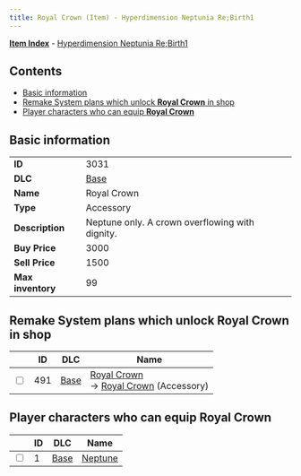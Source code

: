 ```yaml
---
title: Royal Crown (Item) - Hyperdimension Neptunia Re;Birth1
---
```


[**Item Index**](/neptunia/rb1/item/index.html) - [Hyperdimension Neptunia Re;Birth1](/neptunia/rb1)

## Contents

- [Basic information](#basic-information)
- [Remake System plans which unlock **Royal Crown** in shop](#remake-system-plans-which-unlock-royal-crown-in-shop)
- [Player characters who can equip **Royal Crown**](#player-characters-who-can-equip-royal-crown)

## Basic information

|   |   |
| -- | -- |
| **ID** | 3031 |
| **DLC** | [Base](/neptunia/rb1/dlc/1-base.html) |
| **Name** | Royal Crown |
| **Type** | Accessory |
| **Description** | Neptune only. A crown overflowing with dignity. |
| **Buy Price** | 3000 |
| **Sell Price** | 1500 |
| **Max inventory** | 99 |


## Remake System plans which unlock **Royal Crown** in shop

|    | ID | DLC | Name |
| -- | -- | --- | ---- |
| <input type="checkbox" id="rb1-remake-1-491" class="trackbox" /> | 491 | [Base](/neptunia/rb1/dlc/1-base.html) | [Royal Crown](/neptunia/rb1/remake/1-491-royal-crown.html)<br /> → [Royal Crown](/neptunia/rb1/item/1-3031-royal-crown.html) (Accessory) |


## Player characters who can equip **Royal Crown**

|    | ID | DLC | Name |
| -- | -- | --- | ---- |
| <input type="checkbox" id="rb1-player-1-1" class="trackbox" /> | 1 | [Base](/neptunia/rb1/dlc/1-base.html) | [Neptune](/neptunia/rb1/player/1-1-neptune.html) |
